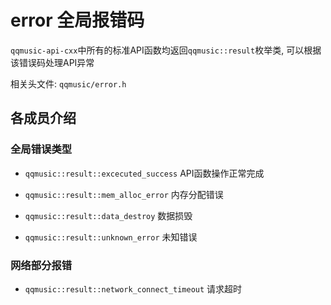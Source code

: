 # error 全局报错码

`qqmusic-api-cxx`中所有的标准API函数均返回`qqmusic::result`枚举类, 可以根据该错误码处理API异常

相关头文件: `qqmusic/error.h`

## 各成员介绍

### 全局错误类型

- `qqmusic::result::excecuted_success` API函数操作正常完成

- `qqmusic::result::mem_alloc_error` 内存分配错误

- `qqmusic::result::data_destroy` 数据损毁

- `qqmusic::result::unknown_error` 未知错误

### 网络部分报错

- `qqmusic::result::network_connect_timeout` 请求超时
